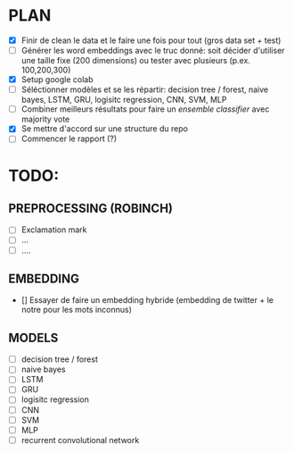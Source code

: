 # PLAN

- [x] Finir de clean le data et le faire une fois pour tout (gros data set + test)
- [ ] Générer les word embeddings avec le truc donné: soit décider d'utiliser une taille fixe (200 dimensions) ou tester avec plusieurs (p.ex. 100,200,300)
- [x] Setup google colab
- [ ] Séléctionner modèles et se les répartir: decision tree / forest, naive bayes, LSTM, GRU, logisitc regression, CNN, SVM, MLP
- [ ] Combiner meilleurs résultats pour faire un _ensemble classifier_ avec majority vote
- [x] Se mettre d'accord sur une structure du repo
- [ ] Commencer le rapport (?)

# TODO:

## PREPROCESSING (ROBINCH)
- [ ] Exclamation mark
- [ ] ...
- [ ] ....

 ## EMBEDDING
 - [] Essayer de faire un embedding hybride (embedding de twitter + le notre pour les mots inconnus)
 
 ## MODELS
- [ ] decision tree / forest
- [ ] naive bayes
- [ ] LSTM
- [ ] GRU
- [ ] logisitc regression
- [ ] CNN
- [ ] SVM
- [ ] MLP
- [ ] recurrent convolutional network 
